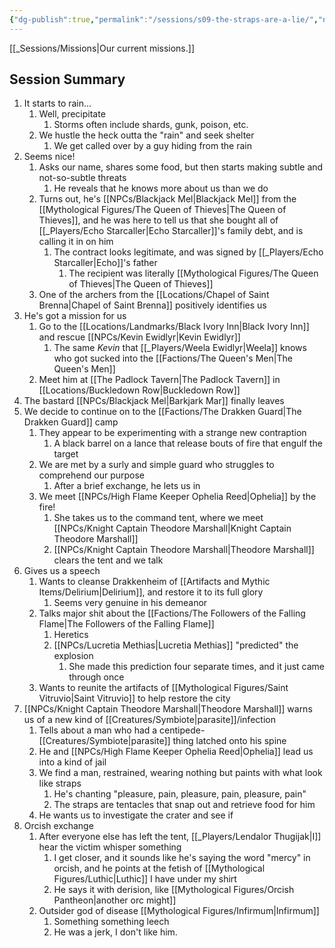 ```yaml
---
{"dg-publish":true,"permalink":"/sessions/s09-the-straps-are-a-lie/","noteIcon":""}
---
```



[[_Sessions/Missions\|Our current missions.]]

## Session Summary
1. It starts to rain...
	1. Well, precipitate
		1. Storms often include shards, gunk, poison, etc.
	2. We hustle the heck outta the "rain" and seek shelter
		1. We get called over by a guy hiding from the rain
2. Seems nice!
	1. Asks our name, shares some food, but then starts making subtle and not-so-subtle threats
		1. He reveals that he knows more about us than we do
	2. Turns out, he's [[NPCs/Blackjack Mel\|Blackjack Mel]] from the [[Mythological Figures/The Queen of Thieves\|The Queen of Thieves]], and he was here to tell us that she bought all of [[_Players/Echo Starcaller\|Echo Starcaller]]'s family debt, and is calling it in on him
		1. The contract looks legitimate, and was signed by [[_Players/Echo Starcaller\|Echo]]'s father
			1. The recipient was literally [[Mythological Figures/The Queen of Thieves\|The Queen of Thieves]]
	3. One of the archers from the [[Locations/Chapel of Saint Brenna\|Chapel of Saint Brenna]] positively identifies us
3. He's got a mission for us
	1. Go to the [[Locations/Landmarks/Black Ivory Inn\|Black Ivory Inn]] and rescue [[NPCs/Kevin Ewidlyr\|Kevin Ewidlyr]]
		1. The same *Kevin* that [[_Players/Weela Ewidlyr\|Weela]] knows who got sucked into the [[Factions/The Queen's Men\|The Queen's Men]]
	2. Meet him at [[The Padlock Tavern\|The Padlock Tavern]] in [[Locations/Buckledown Row\|Buckledown Row]]
4. The bastard [[NPCs/Blackjack Mel\|Barkjark Mar]] finally leaves
5. We decide to continue on to the [[Factions/The Drakken Guard\|The Drakken Guard]] camp
	1. They appear to be experimenting with a strange new contraption
		1. A black barrel on a lance that release bouts of fire that engulf the target
	2. We are met by a surly and simple guard who struggles to comprehend our purpose
		1. After a brief exchange, he lets us in
	3. We meet [[NPCs/High Flame Keeper Ophelia Reed\|Ophelia]] by the fire!
		1. She takes us to the command tent, where we meet [[NPCs/Knight Captain Theodore Marshall\|Knight Captain Theodore Marshall]]
		2. [[NPCs/Knight Captain Theodore Marshall\|Theodore Marshall]] clears the tent and we talk
6.  Gives us a speech
	1. Wants to cleanse Drakkenheim of [[Artifacts and Mythic Items/Delirium\|Delirium]], and restore it to its full glory
		1. Seems very genuine in his demeanor
	2. Talks major shit about the [[Factions/The Followers of the Falling Flame\|The Followers of the Falling Flame]]
		1. Heretics
		2. [[NPCs/Lucretia Methias\|Lucretia Methias]] "predicted" the explosion
			1. She made this prediction four separate times, and it just came through once
	3. Wants to reunite the artifacts of [[Mythological Figures/Saint Vitruvio\|Saint Vitruvio]] to help restore the city
7. [[NPCs/Knight Captain Theodore Marshall\|Theodore Marshall]] warns us of a new kind of [[Creatures/Symbiote\|parasite]]/infection
	1. Tells about a man who had a centipede-[[Creatures/Symbiote\|parasite]] thing latched onto his spine
	2. He and [[NPCs/High Flame Keeper Ophelia Reed\|Ophelia]] lead us into a kind of jail
	3. We find a man, restrained, wearing nothing but paints with what look like straps
		1. He's chanting "pleasure, pain, pleasure, pain, pleasure, pain"
		2. The straps are tentacles that snap out and retrieve food for him
	4. He wants us to investigate the crater and see if 
8. Orcish exchange
	1. After everyone else has left the tent, [[_Players/Lendalor Thugijak\|I]] hear the victim whisper something
		1. I get closer, and it sounds like he's saying the word "mercy" in orcish, and he points at the fetish of [[Mythological Figures/Luthic\|Luthic]] I have under my shirt
		2. He says it with derision, like [[Mythological Figures/Orcish Pantheon\|another orc might]]
	2. Outsider god of disease [[Mythological Figures/Infirmum\|Infirmum]]
		1. Something something leech
		2. He was a jerk, I don't like him. 